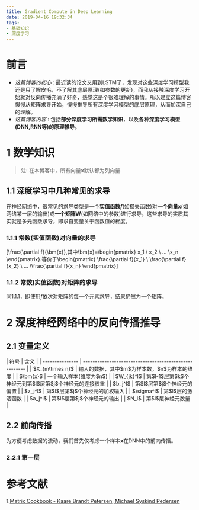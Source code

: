 ```yaml
---
title: Gradient Compute in Deep Learning
date: 2019-04-16 19:32:34
tags:
- 基础知识
- 深度学习
---
```


# 前言
- *这篇博客的初心* : 最近读的论文又用到LSTM了，发现对这些深度学习模型我还是只了解皮毛，不了解其底层原理(如参数的更新)，而我从接触深度学习开始就对反向传播充满了好奇，感觉这是个很难理解的事情。所以建立这篇博客慢慢从矩阵求导开始，慢慢推导所有深度学习模型的底层原理，从而加深自己的理解。
- *这篇博客内容* : 包括**部分深度学习所需数学知识**，以及**各种深度学习模型(DNN,RNN等)的原理推导**。

# 1 数学知识
> 注: 在本博客中，所有向量<span>$\bm{x}$</span>默认都为列向量

## 1.1 深度学习中几种常见的求导
在神经网络中，很常见的求导类型是一个**实值函数$f$**(如损失函数)对**一个向量$\bm{x}$**(如网络某一层的输出)或**一个矩阵$\bm{W}$**(如网络中的参数)进行求导，这些求导的实质其实就是多元函数求导，即求自变量关于函数值的梯度。

### 1.1.1 常数(实值函数)对向量的求导
\[\frac{\partial f}{\bm{x}},其中\bm{x}=\begin{pmatrix} x_1 \\ x_2 \\ ... \\x_n \end{pmatrix}.等价于\begin{pmatrix} \frac{\partial f}{x_1} \\ \frac{\partial f}{x_2} \\ ... \\\frac{\partial f}{x_n} \end{pmatrix}\]

### 1.1.2 常数(实值函数)对矩阵的求导
同1.1.1，即使用$f$依次对矩阵的每一个元素求导，结果仍然为一个矩阵。
# 2 深度神经网络中的反向传播推导

## 2.1 变量定义
<div class="mermaid">
| 符号            | 含义                                                   |
| --------------- | ------------------------------------------------------ |
| $X_{m\times n}$ | 输入的数据，其中$m$为样本数，$n$为样本的维度           |
| $\bm{x}$        | 一个输入样本(维度为$n$)                                |
| $W_{jk}^l$      | 第$l-1$层第$k$个神经元到第$l$层第$j$个神经元的连接权重 |
| $b_j^l$         | 第$l$层第$j$个神经元的偏置                             |
| $z_j^l$         | 第$l$层第$j$个神经元的加权输入                         |
| $\sigma^l$      | 第$l$层的激活函数                                      |
| $a_j^l$         | 第$l$层第$j$个神经元的输出                             |
| $N_l$           | 第$l$层神经元数量                                      |
</div>

## 2.2 前向传播
为方便考虑数据的流动，我们首先仅考虑一个样本$\bm{x}$在DNN中的前向传播。
### 2.2.1 第一层

# 参考文献
1.[Matrix Cookbook - Kaare Brandt Petersen, Michael Syskind Pedersen](https://cdn.jsdelivr.net/gh/hannlp/Books@1.01/Matrix%20Cookbook.pdf)


